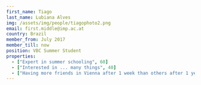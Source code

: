 ```yaml
---
first_name: Tiago
last_name: Lubiana Alves
img: /assets/img/people/tiagophoto2.png
email: first.middle@imp.ac.at
country: Brazil
member_from: July 2017
member_till: now
position: VBC Summer Student
properties:
  - ["Expert in summer schooling", 60]
  - ["Interested in ... many things", 40]
  - ["Having more friends in Vienna after 1 week than others after 1 year", 50]
---
```

